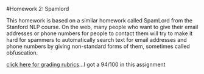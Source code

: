 #Homework 2: Spamlord


This homework is based on a similar homework called SpamLord from the Stanford NLP course. On the web, many people who want to give their email addresses or phone numbers for people to contact them will try to make it hard for spammers to automatically search text for email addresses and phone numbers by giving non-standard forms of them, sometimes called obfuscation.

[click here for grading rubrics](sss)...I got a 94/100 in this assignment
